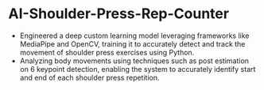 # AI-Shoulder-Press-Rep-Counter
- Engineered a deep custom learning model leveraging frameworks like MediaPipe and OpenCV, training it to  accurately detect and track the movement of shoulder press exercises using Python.
- Analyzing body movements using techniques such as post estimation on 6 keypoint detection, enabling the system to accurately identify start and end of each shoulder press repetition.
